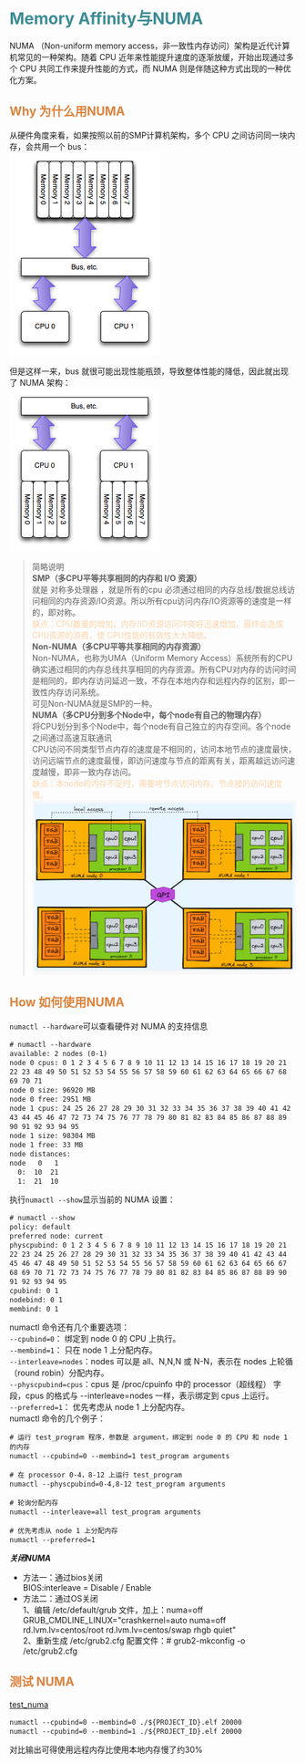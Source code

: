 # <font  color='3d8c95'>Memory Affinity与NUMA</font>
NUMA （Non-uniform memory access，非一致性内存访问）架构是近代计算机常见的一种架构。随着 CPU 近年来性能提升速度的逐渐放缓，开始出现通过多个 CPU 共同工作来提升性能的方式，而 NUMA 则是伴随这种方式出现的一种优化方案。

## <font  color='dc843f'>Why 为什么用NUMA</font>
从硬件角度来看，如果按照以前的SMP计算机架构，多个 CPU 之间访问同一块内存，会共用一个 bus：  
![alt text](assets/images/UniformMemoryAccess.png)

但是这样一来，bus 就很可能出现性能瓶颈，导致整体性能的降低，因此就出现了 NUMA 架构：  
![alt text](assets/images/NUMA.png)

>简略说明  
**SMP（多CPU平等共享相同的内存和 I/O 资源）**  
就是 对称多处理器 ，就是所有的cpu 必须通过相同的内存总线/数据总线访问相同的内存资源/IO资源。所以所有cpu访问内存/IO资源等的速度是一样的，即对称。  
<font  color='fed3a8'>缺点：CPU数量的增加，内存/IO资源访问冲突将迅速增加，最终会造成CPU资源的浪费，使 CPU性能的有效性大大降低。</font>  
**Non-NUMA（多CPU平等共享相同的内存资源）**  
Non-NUMA，也称为UMA（Uniform Memory Access）系统所有的CPU确实通过相同的内存总线共享相同的内存资源。所有CPU对内存的访问时间是相同的，即内存访问延迟一致，不存在本地内存和远程内存的区别，即一致性内存访问系统。    
可见Non-NUMA就是SMP的一种。  
**NUMA（多CPU分到多个Node中，每个node有自己的物理内存）**  
将CPU划分到多个Node中，每个node有自己独立的内存空间。各个node之间通过高速互联通讯  
CPU访问不同类型节点内存的速度是不相同的，访问本地节点的速度最快，访问远端节点的速度最慢，即访问速度与节点的距离有关，距离越远访问速度越慢，即非一致内存访问。  
<font  color='fed3a8'>缺点：本node的内存不足时，需要垮节点访问内存，节点接的访问速度慢。</font>  
![alt text](assets/images/remote_access.png)

## <font  color='dc843f'>How 如何使用NUMA</font>
`numactl --hardware`可以查看硬件对 NUMA 的支持信息
```
# numactl --hardware
available: 2 nodes (0-1)
node 0 cpus: 0 1 2 3 4 5 6 7 8 9 10 11 12 13 14 15 16 17 18 19 20 21 22 23 48 49 50 51 52 53 54 55 56 57 58 59 60 61 62 63 64 65 66 67 68 69 70 71
node 0 size: 96920 MB
node 0 free: 2951 MB
node 1 cpus: 24 25 26 27 28 29 30 31 32 33 34 35 36 37 38 39 40 41 42 43 44 45 46 47 72 73 74 75 76 77 78 79 80 81 82 83 84 85 86 87 88 89 90 91 92 93 94 95
node 1 size: 98304 MB
node 1 free: 33 MB
node distances:
node   0   1 
  0:  10  21 
  1:  21  10
```
执行`numactl --show`显示当前的 NUMA 设置：
```
# numactl --show
policy: default
preferred node: current
physcpubind: 0 1 2 3 4 5 6 7 8 9 10 11 12 13 14 15 16 17 18 19 20 21 22 23 24 25 26 27 28 29 30 31 32 33 34 35 36 37 38 39 40 41 42 43 44 45 46 47 48 49 50 51 52 53 54 55 56 57 58 59 60 61 62 63 64 65 66 67 68 69 70 71 72 73 74 75 76 77 78 79 80 81 82 83 84 85 86 87 88 89 90 91 92 93 94 95 
cpubind: 0 1 
nodebind: 0 1 
membind: 0 1 
```
numactl 命令还有几个重要选项：  
`--cpubind=0`： 绑定到 node 0 的 CPU 上执行。  
`--membind=1`： 只在 node 1 上分配内存。  
`--interleave=nodes`：nodes 可以是 all、N,N,N 或 N-N，表示在 nodes 上轮循（round robin）分配内存。  
`--physcpubind=cpus`：cpus 是 /proc/cpuinfo 中的 processor（超线程） 字段，cpus 的格式与 --interleave=nodes 一样，表示绑定到 cpus 上运行。  
`--preferred=1`： 优先考虑从 node 1 上分配内存。  
numactl 命令的几个例子：
```
# 运行 test_program 程序，参数是 argument，绑定到 node 0 的 CPU 和 node 1 的内存
numactl --cpubind=0 --membind=1 test_program arguments
 
# 在 processor 0-4，8-12 上运行 test_program
numactl --physcpubind=0-4,8-12 test_program arguments
 
# 轮询分配内存
numactl --interleave=all test_program arguments
 
# 优先考虑从 node 1 上分配内存
numactl --preferred=1
```

***关闭NUMA***  
- 方法一：通过bios关闭  
BIOS:interleave = Disable / Enable
- 方法二：通过OS关闭  
1、编辑 /etc/default/grub 文件，加上：numa=off
GRUB_CMDLINE_LINUX="crashkernel=auto numa=off rd.lvm.lv=centos/root rd.lvm.lv=centos/swap rhgb quiet"  
2、重新生成 /etc/grub2.cfg 配置文件：# grub2-mkconfig -o /etc/grub2.cfg

## <font  color='dc843f'>测试 NUMA</font>
[test_numa](assets/test_NUMA/test_numa.cpp)
```
numactl --cpubind=0 --membind=0 ./${PROJECT_ID}.elf 20000
numactl --cpubind=0 --membind=1 ./${PROJECT_ID}.elf 20000 
```
对比输出可得使用远程内存比使用本地内存慢了约30%